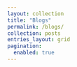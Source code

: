 ```yaml
---
layout: collection
title: "Blogs"
permalink: /blogs/
collection: posts
entries_layout: grid
pagination:
  enabled: true
---
```

